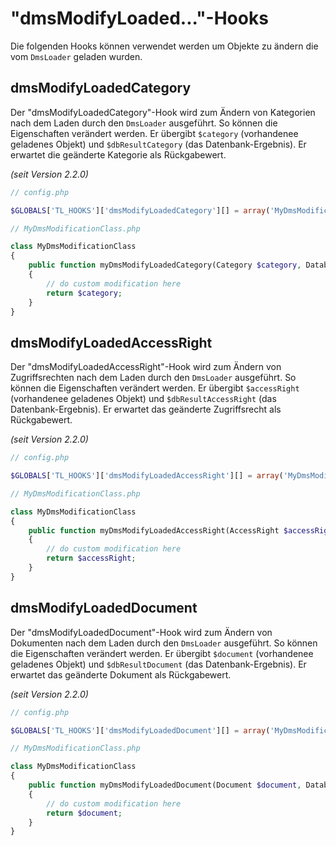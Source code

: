 # "dmsModifyLoaded..."-Hooks

Die folgenden Hooks können verwendet werden um Objekte zu ändern die vom `DmsLoader` geladen wurden.

## dmsModifyLoadedCategory

Der "dmsModifyLoadedCategory"-Hook wird zum Ändern von Kategorien nach dem Laden durch den `DmsLoader` ausgeführt. So können die Eigenschaften verändert werden.
Er übergibt `$category` (vorhandenee geladenes Objekt) und `$dbResultCategory` (das Datenbank-Ergebnis).
Er erwartet die geänderte Kategorie als Rückgabewert.

*(seit Version 2.2.0)*


```php
// config.php

$GLOBALS['TL_HOOKS']['dmsModifyLoadedCategory'][] = array('MyDmsModificationClass', 'myDmsModifyLoadedCategory');

// MyDmsModificationClass.php

class MyDmsModificationClass
{
	public function myDmsModifyLoadedCategory(Category $category, Database_Result $dbResultCategory)
	{
		// do custom modification here
		return $category;
	}
}
```

## dmsModifyLoadedAccessRight

Der "dmsModifyLoadedAccessRight"-Hook wird zum Ändern von Zugriffsrechten nach dem Laden durch den `DmsLoader` ausgeführt. So können die Eigenschaften verändert werden.
Er übergibt `$accessRight` (vorhandenee geladenes Objekt) und `$dbResultAccessRight` (das Datenbank-Ergebnis).
Er erwartet das geänderte Zugriffsrecht als Rückgabewert.

*(seit Version 2.2.0)*


```php
// config.php

$GLOBALS['TL_HOOKS']['dmsModifyLoadedAccessRight'][] = array('MyDmsModificationClass', 'myDmsModifyLoadedAccessRight');

// MyDmsModificationClass.php

class MyDmsModificationClass
{
	public function myDmsModifyLoadedAccessRight(AccessRight $accessRight, Database_Result $dbResultAccessRight)
	{
		// do custom modification here
		return $accessRight;
	}
}
```

## dmsModifyLoadedDocument

Der "dmsModifyLoadedDocument"-Hook wird zum Ändern von Dokumenten nach dem Laden durch den `DmsLoader` ausgeführt. So können die Eigenschaften verändert werden.
Er übergibt `$document` (vorhandenee geladenes Objekt) und `$dbResultDocument` (das Datenbank-Ergebnis).
Er erwartet das geänderte Dokument als Rückgabewert.

*(seit Version 2.2.0)*


```php
// config.php

$GLOBALS['TL_HOOKS']['dmsModifyLoadedDocument'][] = array('MyDmsModificationClass', 'myDmsModifyLoadedDocument');

// MyDmsModificationClass.php

class MyDmsModificationClass
{
	public function myDmsModifyLoadedDocument(Document $document, Database_Result $dbResultDocument)
	{
		// do custom modification here
		return $document;
	}
}
```